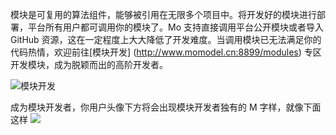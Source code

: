 模块是可复用的算法组件，能够被引用在无限多个项目中。将开发好的模块进行部署，平台所有用户都可调用你的模块了。Mo 支持直接调用平台公开模块或者导入 GitHub 资源，这在一定程度上大大降低了开发难度。当调用模块已无法满足你的代码热情，欢迎前往[模块开发] (http://www.momodel.cn:8899/modules) 专区开发模块，成为脱颖而出的高阶开发者。

![模块开发](https://ws3.sinaimg.cn/large/006tKfTcly1g0iqrn4baij31jq0u046z.jpg)

成为模块开发者，你用户头像下方将会出现模块开发者独有的 M 字样，就像下面这样
![](https://ws2.sinaimg.cn/large/006tNc79gy1g2358b3v47j302u028wef.jpg)
